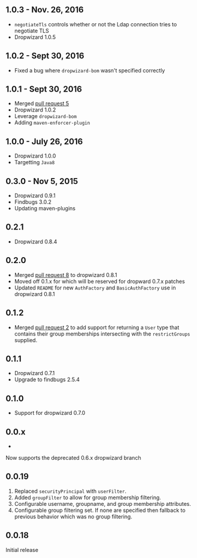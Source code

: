 1.0.3 - Nov. 26, 2016
---
* `negotiateTls` controls whether or not the Ldap connection tries to negotiate TLS
* Dropwizard 1.0.5

1.0.2 - Sept 30, 2016
---
* Fixed a bug where `dropwizard-bom` wasn't specified correctly

1.0.1 - Sept 30, 2016
---
* Merged [pull request 5](https://github.com/yammer/dropwizard-auth-ldap/pull/5)
* Dropwizard 1.0.2
* Leverage `dropwizard-bom`
* Adding `maven-enforcer-plugin`

1.0.0 - July 26, 2016
----
* Dropwizard 1.0.0
* Targetting `Java8`

0.3.0 - Nov 5, 2015
-----
* Dropwizard 0.9.1
* Findbugs 3.0.2
* Updating maven-plugins

0.2.1
-----
* Dropwizard 0.8.4

0.2.0
-----
* Merged [pull request 8](https://github.com/yammer/dropwizard-auth-ldap/pull/8) to dropwizard 0.8.1
* Moved off 0.1.x for which will be reserved for dropward 0.7.x patches
* Updated `README` for new `AuthFactory` and `BasicAuthFactory` use in dropwizard 0.8.1

0.1.2
-----
* Merged [pull request 2](https://github.com/yammer/dropwizard-auth-ldap/pull/2) to add support for returning a `User` type that contains their group memberships intersecting with the `restrictGroups` supplied.

0.1.1
-----
* Dropwizard 0.7.1
* Upgrade to findbugs 2.5.4

0.1.0
-----
* Support for dropwizard 0.7.0

0.0.x
-----
* 
Now supports the deprecated 0.6.x dropwizard branch

0.0.19
------
1. Replaced `securityPrincipal` with `userFilter`.
2. Added `groupFilter` to allow for group membership filtering.
3. Configurable username, groupname, and group membership attributes.
4. Configurable group filtering set. If none are specified then fallback to previous behavior which was no group filtering.


0.0.18
------
Initial release
